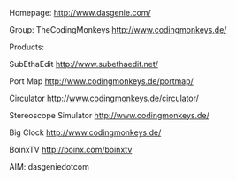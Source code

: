 


Homepage: http://www.dasgenie.com/



Group: TheCodingMonkeys http://www.codingmonkeys.de/


Products: 

SubEthaEdit http://www.subethaedit.net/

Port Map http://www.codingmonkeys.de/portmap/

Circulator http://www.codingmonkeys.de/circulator/

Stereoscope Simulator http://www.codingmonkeys.de/

Big Clock http://www.codingmonkeys.de/

BoinxTV http://boinx.com/boinxtv

AIM: dasgeniedotcom
